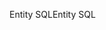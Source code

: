 <span data-ttu-id="bfeb1-101">Entity SQL</span><span class="sxs-lookup"><span data-stu-id="bfeb1-101">Entity SQL</span></span>